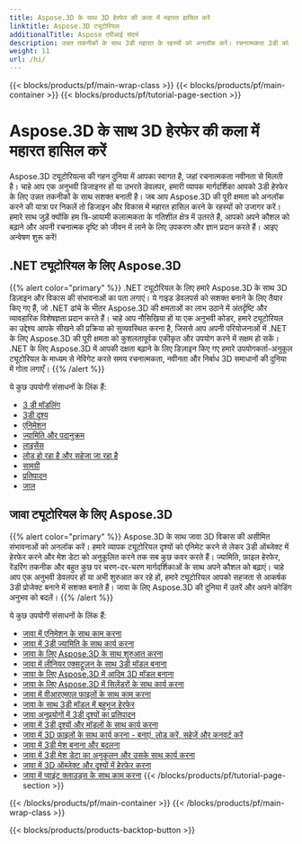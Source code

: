 ```yaml
---
title: Aspose.3D के साथ 3D हेरफेर की कला में महारत हासिल करें
linktitle: Aspose.3D ट्यूटोरियल
additionalTitle: Aspose एपीआई संदर्भ
description: उन्नत तकनीकों के साथ 3डी महारत के रहस्यों को अनलॉक करें। रचनात्मकता 3डी को उजागर करने के लिए हमारे व्यापक गाइड के साथ डिजाइन और विकास में अपने कौशल को बढ़ाएं।
weight: 11
url: /hi/
---
```


{{< blocks/products/pf/main-wrap-class >}}
{{< blocks/products/pf/main-container >}}
{{< blocks/products/pf/tutorial-page-section >}}

# Aspose.3D के साथ 3D हेरफेर की कला में महारत हासिल करें


Aspose.3D ट्यूटोरियल्स की गहन दुनिया में आपका स्वागत है, जहां रचनात्मकता नवीनता से मिलती है। चाहे आप एक अनुभवी डिजाइनर हों या उभरते डेवलपर, हमारी व्यापक मार्गदर्शिका आपको 3डी हेरफेर के लिए उन्नत तकनीकों के साथ सशक्त बनाती है। जब आप Aspose.3D की पूरी क्षमता को अनलॉक करने की यात्रा पर निकलें तो डिजाइन और विकास में महारत हासिल करने के रहस्यों को उजागर करें। हमारे साथ जुड़ें क्योंकि हम त्रि-आयामी कलात्मकता के गतिशील क्षेत्र में उतरते हैं, आपको अपने कौशल को बढ़ाने और अपनी रचनात्मक दृष्टि को जीवन में लाने के लिए उपकरण और ज्ञान प्रदान करते हैं। आइए अन्वेषण शुरू करें!

## .NET ट्यूटोरियल के लिए Aspose.3D
{{% alert color="primary" %}}
.NET ट्यूटोरियल के लिए हमारे Aspose.3D के साथ 3D डिज़ाइन और विकास की संभावनाओं का पता लगाएं। ये गाइड डेवलपर्स को सशक्त बनाने के लिए तैयार किए गए हैं, जो .NET ढांचे के भीतर Aspose.3D की क्षमताओं का लाभ उठाने में अंतर्दृष्टि और व्यावहारिक विशेषज्ञता प्रदान करते हैं। चाहे आप नौसिखिया हों या एक अनुभवी कोडर, हमारे ट्यूटोरियल का उद्देश्य आपके सीखने की प्रक्रिया को सुव्यवस्थित करना है, जिससे आप अपनी परियोजनाओं में .NET के लिए Aspose.3D की पूरी क्षमता को कुशलतापूर्वक एकीकृत और उपयोग करने में सक्षम हो सकें। .NET के लिए Aspose.3D में आपकी दक्षता बढ़ाने के लिए डिज़ाइन किए गए हमारे उपयोगकर्ता-अनुकूल ट्यूटोरियल के माध्यम से नेविगेट करते समय रचनात्मकता, नवीनता और निर्बाध 3D समाधानों की दुनिया में गोता लगाएँ।
{{% /alert %}}

ये कुछ उपयोगी संसाधनों के लिंक हैं:
 
- [3 डी मॉडलिंग](./net/3d-modeling/)
- [3डी दृश्य](./net/3d-scene/)
- [एनिमेशन](./net/animation/)
- [ज्यामिति और पदानुक्रम](./net/geometry-and-hierarchy/)
- [लाइसेंस](./net/license/)
- [लोड हो रहा है और सहेजा जा रहा है](./net/loading-and-saving/)
- [सामग्री](./net/materials/)
- [प्रतिपादन](./net/rendering/)
- [जाल](./net/meshes/)

## जावा ट्यूटोरियल के लिए Aspose.3D
{{% alert color="primary" %}}
Aspose.3D के साथ जावा 3D विकास की असीमित संभावनाओं को अनलॉक करें। हमारे व्यापक ट्यूटोरियल दृश्यों को एनिमेट करने से लेकर 3डी ऑब्जेक्ट में हेरफेर करने और मेश डेटा को अनुकूलित करने तक सब कुछ कवर करते हैं। ज्यामिति, फ़ाइल हेरफेर, रेंडरिंग तकनीक और बहुत कुछ पर चरण-दर-चरण मार्गदर्शिकाओं के साथ अपने कौशल को बढ़ाएं। चाहे आप एक अनुभवी डेवलपर हों या अभी शुरुआत कर रहे हों, हमारे ट्यूटोरियल आपको सहजता से आकर्षक 3डी प्रोजेक्ट बनाने में सशक्त बनाते हैं। जावा के लिए Aspose.3D की दुनिया में उतरें और अपने कोडिंग अनुभव को बदलें।
{{% /alert %}}

ये कुछ उपयोगी संसाधनों के लिंक हैं:

- [जावा में एनिमेशन के साथ काम करना](./java/animations/)
- [जावा में 3डी ज्यामिति के साथ कार्य करना](./java/geometry/)
- [जावा के लिए Aspose.3D के साथ शुरुआत करना](./java/licensing/)
- [जावा में लीनियर एक्सट्रूज़न के साथ 3डी मॉडल बनाना](./java/linear-extrusion/)
- [जावा के लिए Aspose.3D में आदिम 3D मॉडल बनाना](./java/primitive-3d-models/)
- [जावा के लिए Aspose.3D में सिलेंडरों के साथ कार्य करना](./java/cylinders/)
- [जावा में वीआरएमएल फाइलों के साथ काम करना](./java/vrml-files/)
- [जावा के साथ 3डी मॉडल में बहुभुज हेरफेर](./java/polygon/)
- [जावा अनुप्रयोगों में 3डी दृश्यों का प्रतिपादन](./java/rendering-3d-scenes/)
- [जावा में 3डी दृश्यों और मॉडलों के साथ कार्य करना](./java/3d-scenes-and-models/)
- [जावा में 3D फ़ाइलों के साथ कार्य करना - बनाएं, लोड करें, सहेजें और कनवर्ट करें](./java/load-and-save/)
- [जावा में 3डी मेश बनाना और बदलना](./java/transforming-3d-meshes/)
- [जावा में 3डी मेश डेटा का अनुकूलन और उसके साथ कार्य करना](./java/3d-mesh-data/)
- [जावा में 3D ऑब्जेक्ट और दृश्यों में हेरफेर करना](./java/3d-objects-and-scenes/)
- [जावा में प्वाइंट क्लाउड्स के साथ काम करना](./java/point-clouds/)
{{< /blocks/products/pf/tutorial-page-section >}}

{{< /blocks/products/pf/main-container >}}
{{< /blocks/products/pf/main-wrap-class >}}

{{< blocks/products/products-backtop-button >}}
